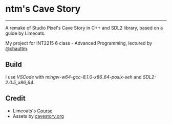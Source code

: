 # ntm's Cave Story

---

A remake of Studio Pixel's Cave Story in C++ and SDL2 library, based on a guide by Limeoats.

My project for INT2215 6 class - Advanced Programming, lectured by [@chauttm](https://github.com/chauttm "chauttm's GitHub").

## Build

I use _VSCode_ with _mingw-w64-gcc-8.1.0-x86_64-posix-seh_ and _SDL2-2.0.5_x86_64_.

## Credit

- Limeoats's [Course](https://www.youtube.com/playlist?list=PLNOBk_id22bw6LXhrGfhVwqQIa-M2MsLa "Link to original YouTube playlist")
- Assets by [cavestory.org](http://cavestory.org/)
